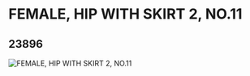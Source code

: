 # FEMALE, HIP WITH SKIRT 2, NO.11
## 23896
![FEMALE, HIP WITH SKIRT 2, NO.11](https://lc-www-live-s.legocdn.com/media/bricks/5/2/6133111.jpg)